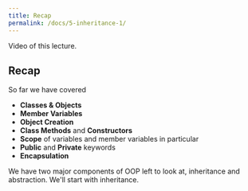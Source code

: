 ```yaml
---
title: Recap
permalink: /docs/5-inheritance-1/
---
```


Video of this lecture.  


## Recap

So far we have covered
* **Classes & Objects**
* **Member Variables**
* **Object Creation**
* **Class Methods** and **Constructors**
* **Scope** of variables and member variables in particular
* **Public** and **Private** keywords
* **Encapsulation**

We have two major components of OOP left to look at, inheritance and abstraction. We'll start with inheritance.  

